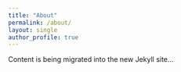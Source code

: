 ```yaml
---
title: "About"
permalink: /about/
layout: single
author_profile: true
---
```


Content is being migrated into the new Jekyll site...
